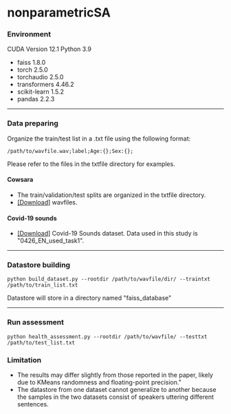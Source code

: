 # nonparametricSA


### Environment
CUDA Version 12.1
Python 3.9
- faiss  1.8.0
- torch                    2.5.0
- torchaudio               2.5.0
- transformers             4.46.2
- scikit-learn             1.5.2
- pandas                   2.2.3

----------
### Data preparing

Organize the train/test list in a .txt file using the following format:
```
/path/to/wavfile.wav;label;Age:{};Sex:{};
```
Please refer to the files in the txtfile directory for examples.

#### Cowsara
- The train/validation/test splits are organized in the txtfile directory.
- [[Download]](https://github.com/iiscleap/Coswara-Data?tab=readme-ov-file) wavfiles. 

#### Covid-19 sounds
- [[Download]](https://www.covid-19-sounds.org/en/) Covid-19 Sounds dataset. Data used in this study is "0426_EN_used_task1". 

-----------
### Datastore building
```
python build_dataset.py --rootdir /path/to/wavfile/dir/ --traintxt /path/to/train_list.txt
```
Datastore will store in a directory named "faiss_database"

------------
### Run assessment
```
python health_assessment.py --rootdir /path/to/wavfile/ --testtxt /path/to/test_list.txt
```

### Limitation
- The results may differ slightly from those reported in the paper, likely due to KMeans randomness and floating-point precision."
- The datastore from one dataset cannot generalize to another because the samples in the two datasets consist of speakers uttering different sentences.

